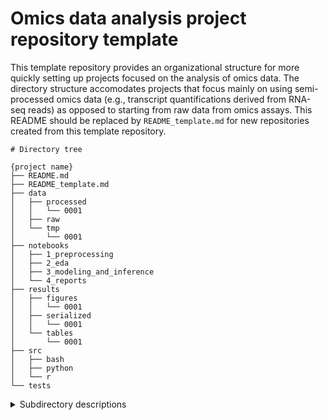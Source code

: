 # Omics data analysis project repository template

This template repository provides an organizational structure for more quickly setting up projects focused on the analysis of omics data. The directory structure accomodates projects that focus mainly on using semi-processed omics data (e.g., transcript quantifications derived from RNA-seq reads) as opposed to starting from raw data from omics assays. This README should be replaced by `README_template.md` for new repositories created from this template repository.

```
# Directory tree

{project name}
├── README.md
├── README_template.md
├── data
│   ├── processed
│   │   └── 0001
│   ├── raw
│   └── tmp
│       └── 0001
├── notebooks
│   ├── 1_preprocessing
│   ├── 2_eda
│   ├── 3_modeling_and_inference
│   └── 4_reports
├── results
│   ├── figures
│   │   └── 0001
│   ├── serialized
│   │   └── 0001
│   └── tables
│       └── 0001
├── src
│   ├── bash
│   ├── python
│   └── r
└── tests
```

<details>

<summary>Subdirectory descriptions</summary><br />


* `data`: Consists of data used for exploratory data analysis, model fitting, and statistical inference. Original data files are retrieved and stored in the `raw` folder. Intermediate files during processing are held in `tmp` before the final files are stored in `processed`. For analyses used to generate reports, there should be no dependencies on files in `tmp` so that those files can be deleted as needed.
* `notebooks`: Contains interactive notebooks (e.g., Jupyter) for various stages of data analysis projects. Data processing is logged in `1_preprocessing`, exploratory data analysis is logged in `2_eda`, model fitting and inference is logged in `3_modeling_and_inference`, and deliverable reports summarizing data characteristics, model details, inference results, etc. are stored in `4_reports`.
* `results`: Contains visualizations and tables for deliverable reports, as well as serialized results files that can be loaded into programming environments for further use.
* `src`: Contains source code and utility scripts used in data preparation and analysis.
* `tests`: Contains code for unit testing the code maintained in the src folder.

**Note:** Typically in omics analyses, multiple iterations of an analysis are conducted. This is considered in the directory structure through the use of numeric subdirectories that categorize files relevant to a specific analysis iteration. In the directory tree, `0001` represents the ID for the first analysis. With incremental numbering for analysis iterations, this ID format can accomodate 9999 analysis types/variations.

</details>
